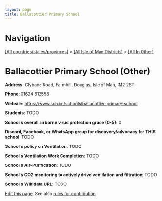 ```yaml
---
layout: page
title: Ballacottier Primary School
---
```

# Navigation

[[All countries/states/provinces]](../../..) > [[All Isle of Man Districts]](../..) > [[All In Other]](..)

# Ballacottier Primary School (Other)

**Address**: Clybane Road, Farmhill, Douglas, Isle of Man, IM2 2ST

**Phone**: 01624 612558

**Website**: <https://www.sch.im/schools/ballacottier-primary-school>

**Students**: TODO

**School's overall airborne virus protection grade (0-5)**: 0

**Discord, Facebook, or WhatsApp group for discovery/advocacy for THIS school**: TODO

**School's policy on Ventilation**: TODO

**School's Ventilation Work Completion**: TODO

**School's Air-Purification**: TODO

**School's CO2 monitoring to actively drive ventilation and filtration**: TODO

**School's Wikidata URL**: TODO


[Edit this page](https://github.com/ventilate-schools/IoM/edit/main/./Other/Ballacottier_Primary_School.md). See also [rules for contribution](../../../contribution-rules/)
